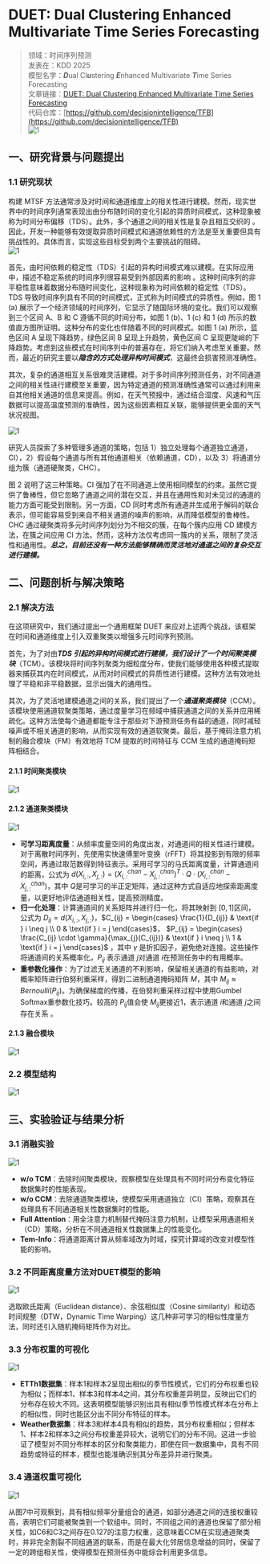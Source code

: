 # DUET: Dual Clustering Enhanced Multivariate Time Series Forecasting

>领域：时间序列预测  
>发表在：KDD 2025  
>模型名字：***D***ual Cl***u***stering ***E***nhanced Multivariate ***T***ime Series Forecasting  
>文章链接：[DUET: Dual Clustering Enhanced Multivariate Time Series Forecasting](https://arxiv.org/abs/2412.10859)  
>代码仓库：[https://github.com/decisionintelligence/TFB](https://github.com/decisionintelligence/TFB)  
![1](https://picgo-for-paper-reading.oss-cn-beijing.aliyuncs.com/img/20250308232104.png)

## 一、研究背景与问题提出

### 1.1 研究现状

构建 MTSF 方法通常涉及对时间和通道维度上的相关性进行建模。然而，现实世界中的时间序列通常表现出由分布随时间的变化引起的异质时间模式，这种现象被称为时间分布偏移（TDS）。此外，多个通道之间的相关性是复杂且相互交织的 。因此，开发一种能够有效提取异质时间模式和通道依赖性的方法是至关重要但具有挑战性的。具体而言，实现这些目标受到两个主要挑战的阻碍。  
![1](https://picgo-for-paper-reading.oss-cn-beijing.aliyuncs.com/img/20250309190903.png)  

首先，由时间依赖的稳定性（TDS）引起的异构时间模式难以建模。在实际应用中，描述不稳定系统的时间序列很容易受到外部因素的影响 。这种时间序列的非平稳性意味着数据分布随时间变化，这种现象称为时间依赖的稳定性（TDS）。TDS 导致时间序列具有不同的时间模式，正式称为时间模式的异质性。例如，图 1 (a) 展示了一个经济领域的时间序列，它显示了随国际环境的变化。我们可以观察到三个区间 A、B 和 C 遵循不同的时间分布，如图 1 (b)、1 (c) 和 1 (d) 所示的数值直方图所证明。这种分布的变化也伴随着不同的时间模式。如图 1 (a) 所示，蓝色区间 A 呈现下降趋势，绿色区间 B 呈现上升趋势，黄色区间 C 呈现更陡峭的下降趋势。考虑到这些模式在时间序列中的普遍存在，将它们纳入考虑至关重要。然而，最近的研究主要以***隐含的方式处理异构时间模式***，这最终会损害预测准确性。  

其次，复杂的通道相互关系很难灵活建模。对于多时间序列预测任务，对不同通道之间的相关性进行建模至关重要，因为特定通道的预测准确性通常可以通过利用来自其他相关通道的信息来提高。例如，在天气预报中，通过结合湿度、风速和气压数据可以提高温度预测的准确性，因为这些因素相互关联，能够提供更全面的天气状况视图。

![1](https://picgo-for-paper-reading.oss-cn-beijing.aliyuncs.com/img/20250309191125.png)

研究人员探索了多种管理多通道的策略，包括 1）独立处理每个通道独立通道，CI），2）假设每个通道与所有其他通道相关（依赖通道，CD），以及 3）将通道分组为簇（通道硬聚类，CHC）。

图 2 说明了这三种策略。CI 强加了在不同通道上使用相同模型的约束。虽然它提供了鲁棒性，但它忽略了通道之间的潜在交互，并且在通用性和对未见过的通道的能力方面可能受到限制。另一方面，CD 同时考虑所有通道并生成用于解码的联合表示，但可能容易受到来自不相关通道的噪声的影响，从而降低模型的鲁棒性。CHC 通过硬聚类将多元时间序列划分为不相交的簇，在每个簇内应用 CD 建模方法，在簇之间应用 CI 方法。然而，这种方法仅考虑同一簇内的关系，限制了灵活性和通用性。***总之，目前还没有一种方法能够精确而灵活地对通道之间的复杂交互进行建模。***

## 二、问题剖析与解决策略

### 2.1 解决方法

在这项研究中，我们通过提出一个通用框架 DUET 来应对上述两个挑战，该框架在时间和通道维度上引入双重聚类以增强多元时间序列预测。

首先，为了对由***TDS 引起的异构时间模式进行建模，我们设计了一个时间聚类模块***（TCM）。该模块将时间序列聚类为细粒度分布，使我们能够使用各种模式提取器来捕获其内在时间模式，从而对时间模式的异质性进行建模。这种方法有效地处理了平稳和非平稳数据，显示出强大的通用性。

其次，为了灵活地建模通道之间的关系，我们提出了一个***通道聚类模块***（CCM）。该模块使用通道软聚类策略，通过度量学习在频域中捕获通道之间的关系并应用稀疏化。这种方法使每个通道都能专注于那些对下游预测任务有益的通道，同时减轻噪声或不相关通道的影响，从而实现有效的通道软聚类。最后，基于掩码注意力机制的融合模块（FM）有效地将 TCM 提取的时间特征与 CCM 生成的通道掩码矩阵相结合。

#### 2.1.1 时间聚类模块

![1](https://picgo-for-paper-reading.oss-cn-beijing.aliyuncs.com/img/20250309191525.png)

#### 2.1.2 通道聚类模块

![1](https://picgo-for-paper-reading.oss-cn-beijing.aliyuncs.com/img/20250309191550.png)

- **可学习距离度量**：从频率度量空间的角度出发，对通道间的相关性进行建模。对于离散时间序列，先使用实快速傅里叶变换（rFFT）将其投影到有限的频率空间，再通过取范数得到特征表示。采用可学习的马氏距离度量，计算通道间的距离，公式为 $d(X_{i,:}, X_{j,:}) = (X_{i,:}^{chan} - X_{j,:}^{chan})^T \cdot Q \cdot (X_{i,:}^{chan} - X_{j,:}^{chan})$，其中 $Q$是可学习的半正定矩阵，通过这种方式自适应地探索距离度量，以更好地评估通道相关性，提高预测精度。
- **归一化处理**：计算通道间的关系矩阵并进行归一化，将其映射到 $[0, 1]$区间，公式为 $D_{ij} = d(X_{i,:}, X_{j,:})$，$C_{ij} = \begin{cases} \frac{1}{D_{ij}} & \text{if } i \neq j \\ 0 & \text{if } i = j \end{cases}$， $P_{ij} = \begin{cases} \frac{C_{ij} \cdot \gamma}{\max_{j}(C_{ij})} & \text{if } i \neq j \\ 1 & \text{if } i = j \end{cases}$ ，其中 $\gamma$ 是折扣因子，避免绝对连接。这些操作将通道间的关系概率化，$P_{ij}$ 表示通道  $j$对通道 $i$在预测任务中的有用概率。
- **重参数化操作**：为了过滤无关通道的不利影响，保留相关通道的有益影响，对概率矩阵进行伯努利重采样，得到二进制通道掩码矩阵 $M$，其中 $M_{ij} \approx Bernoulli(P_{ij})$。为确保梯度的传播，在伯努利重采样过程中使用Gumbel Softmax重参数化技巧。较高的 $P_{ij}$值会使 $M_{ij}$更接近1，表示通道 $i$和通道 $j$之间存在关系 。

#### 2.1.3 融合模块

![1](https://picgo-for-paper-reading.oss-cn-beijing.aliyuncs.com/img/20250309192148.png)

### 2.2 模型结构

![1](https://picgo-for-paper-reading.oss-cn-beijing.aliyuncs.com/img/20250308232104.png)

## 三、实验验证与结果分析

### 3.1 消融实验

![1](https://picgo-for-paper-reading.oss-cn-beijing.aliyuncs.com/img/20250309192317.png)

- **w/o TCM**：去除时间聚类模块，观察模型在处理具有不同时间分布变化特征数据集时的性能表现。
- **w/o CCM**：去除通道聚类模块，使模型采用通道独立（CI）策略，观察其在处理具有不同通道相关性数据集时的性能。
- **Full Attention**：用全注意力机制替代掩码注意力机制，让模型采用通道相关（CD）策略，分析在不同通道相关性数据集上的性能变化。
- **Tem-Info**：将通道距离计算从频率域改为时域，探究计算域的改变对模型性能的影响。

### 3.2 不同距离度量方法对DUET模型的影响

![1](https://picgo-for-paper-reading.oss-cn-beijing.aliyuncs.com/img/20250309192554.png)

选取欧氏距离（Euclidean distance）、余弦相似度（Cosine similarity）和动态时间规整（DTW，Dynamic Time Warping）这几种非可学习的相似性度量方法，同时还引入随机掩码矩阵作为对比。

### 3.3 分布权重的可视化

![1](https://picgo-for-paper-reading.oss-cn-beijing.aliyuncs.com/img/20250309193152.png)  

- **ETTh1数据集**：样本1和样本2呈现出相似的季节性模式，它们的分布权重也较为相似；而样本1、样本3和样本4之间，其分布权重差异明显，反映出它们的分布存在较大不同。这表明模型能够识别出具有相似季节性模式样本在分布上的相似性，同时也能区分出不同分布特征的样本。
- **Weather数据集**：样本3和样本4具有相似的趋势，其分布权重相似；但样本1、样本2和样本3之间分布权重差异较大，说明它们的分布不同。这进一步验证了模型对不同分布样本的区分和聚类能力，即使在同一数据集中，具有不同趋势或特征的样本，模型也能准确识别其分布差异并进行聚类。

### 3.4 通道权重可视化

![1](https://picgo-for-paper-reading.oss-cn-beijing.aliyuncs.com/img/20250309193220.png)

从图7中可观察到，具有相似频率分量组合的通道，如部分通道之间的连接权重较高，表明它们可能被聚类到一个软组中。同时，不同组之间的通道也保留了部分相关性，如C6和C3之间存在0.127的注意力权重，这意味着CCM在实现通道聚类时，并非完全割裂不同组通道的联系，而是在最大化邻居信息增益的同时，保留了一定的跨组相关性，使得模型在预测任务中能综合利用更多信息。
